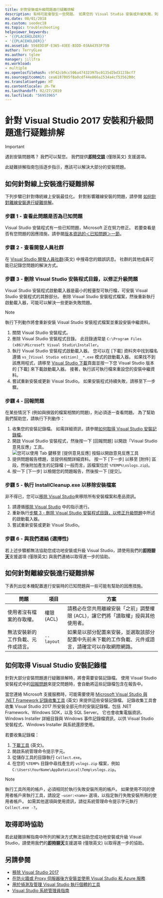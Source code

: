 ```yaml
---
title: 針對安裝或升級問題進行疑難排解
description: 有時可能會發生一些問題。 如果您的 Visual Studio 安裝或升級失敗，則這個頁面會有所幫助。
ms.date: 08/01/2018
ms.custom: seodec18
ms.topic: troubleshooting
helpviewer_keywords:
- '{{PLACEHOLDER}}'
- '{{PLACEHOLDER}}'
ms.assetid: 556EDD3F-E365-43EE-B3DD-03AA4353F75B
author: TerryGLee
ms.author: tglee
manager: jillfra
ms.workload:
- multiple
ms.openlocfilehash: c9f42cb9cc506a47432397bc0135d2bd3123bcf7
ms.sourcegitcommit: cea6187005f8a0cdf44e866a1534a4cf5356208c
ms.translationtype: HT
ms.contentlocale: zh-TW
ms.lasthandoff: 02/27/2019
ms.locfileid: "56953965"
---
```

# <a name="troubleshoot-visual-studio-2017-installation-and-upgrade-issues"></a>針對 Visual Studio 2017 安裝和升級問題進行疑難排解

> [!IMPORTANT]
> 遇到安裝問題嗎？ 我們可以幫您。 我們提供[**即時交談**](https://visualstudio.microsoft.com/vs/support/#talktous) (僅限英文) 支援選項。

此疑難排解指南包括逐步指示，應該可以解決大部分的安裝問題。

## <a name="how-to-troubleshoot-an-online-installation"></a>如何針對線上安裝進行疑難排解

下列步驟已針對傳統線上安裝最佳化。 針對影響離線安裝的問題，請參閱 [如何針對離線安裝進行疑難排解](#how-to-troubleshoot-an-offline-installation)。

### <a name="step-1---check-whether-this-problem-is-a-known-issue"></a>步驟 1 - 查看此問題是否為已知問題

Visual Studio 安裝程式有一些已知問題，Microsoft 正在努力修正。 若要查看是否有您問題的因應措施，請參閱[版本資訊的＜已知問題＞一節](/visualstudio/releasenotes/vs2017-relnotes#-known-issues)。

### <a name="step-2---check-with-the-developer-community"></a>步驟 2 - 查看開發人員社群

在 [Visual Studio 開發人員社群](https://developercommunity.visualstudio.com/spaces/8/index.html)\(英文\) 中搜尋您的錯誤訊息。 社群的其他成員可能已記錄您問題的解決方式。

### <a name="step-3---delete-the-visual-studio-installer-directory-to-fix-upgrade-problems"></a>步驟 3 - 刪除 Visual Studio 安裝程式目錄，以修正升級問題

Visual Studio 安裝程式啟動載入器是最小的輕量型可執行檔，可安裝 Visual Studio 安裝程式的其餘部分。 刪除 Visual Studio 安裝程式檔案，然後重新執行啟動載入器，可能可以解決一些更新失敗問題。

> [!NOTE]
> 執行下列動作將會重新安裝 Visual Studio 安裝程式檔案並重設安裝中繼資料。

1. 關閉 Visual Studio 安裝程式。
2. 刪除 Visual Studio 安裝程式目錄。 此目錄通常是 `C:\Program Files (x86)\Microsoft Visual Studio\Installer`。
3. 執行 Visual Studio 安裝程式啟動載入器。 您可以在 [下載] 資料夾中找到檔名遵循 `vs_[Visual Studio edition]__*.exe` 模式的啟動載入器。 如果找不到該應用程式，請移至 [Visual Studio 下載](https://visualstudio.microsoft.com/downloads/?utm_medium=microsoft&utm_source=docs.microsoft.com&utm_campaign=inline+link&utm_content=download+vs2017)頁面並按一下您 Visual Studio 版本的 [下載] 來下載啟動載入器。 接著，執行該可執行檔來重設您的安裝中繼資料。
4. 嘗試重新安裝或更新 Visual Studio。 如果安裝程式持續失敗，請移至下一步驟。

### <a name="step-4---report-a-problem"></a>步驟 4 - 回報問題

在某些情況下 (例如與損毀的檔案相關的問題)，則必須逐一查看問題。 為了幫助我們幫助您，請執行下列動作：

1. 收集您的安裝記錄檔。 如需詳細資訊，請參閱[如何取得 Visual Studio 安裝記錄檔](#how-to-get-visual-studio-installation-logs)。
2. 開啟 Visual Studio 安裝程式，然後按一下 [回報問題] 以開啟「Visual Studio 意見反應」工具。
![您可以使用 Tab 鍵移至 [提供意見反應] 按鈕以開啟意見反應工具](media/report-a-problem.png)
3. 提供問題報告標題，並提供相關詳細資料。 按一下 [下一步] 以移至 [附件] 區段，然後附加產生的記錄檔 (一般而言，該檔案位於 `%TEMP%\vslogs.zip`)。
4. 按一下 [下一步] 以檢閱您的問題報告，然後按一下 [提交]。

### <a name="step-5---run-installcleanupexe-to-remove-installation-files"></a>步驟 5 - 執行 InstallCleanup.exe 以移除安裝檔案

非不得已，您可以[移除 Visual Studio](remove-visual-studio.md)來移除所有安裝檔案和產品資訊。

1. 請遵循[移除 Visual Studio](remove-visual-studio.md) 中的指示進行。
2. 重新執行[步驟 3 - 刪除 Visual Studio 安裝程式目錄，以修正升級問題](#step-3---delete-the-visual-studio-installer-directory-to-fix-upgrade-problems)中所述的啟動載入器。
3. 嘗試重新安裝或更新 Visual Studio。

### <a name="step-6---contact-us-optional"></a>步驟 6 - 與我們連絡 (選擇性)

若上述步驟都無法協助您成功地安裝或升級 Visual Studio，請使用我們的[**即時聊天**](https://visualstudio.microsoft.com/vs/support/#talktous)支援選項 (僅限英文) 與我們連絡以取得進一步的協助。

## <a name="how-to-troubleshoot-an-offline-installation"></a>如何針對離線安裝進行疑難排解

下表列出從本機配置進行安裝時的已知問題與一些可能有幫助的因應措施。

| 問題       | 項目                   | 方案 |
| ----------- | ---------------------- | -------- |
| 使用者沒有檔案的存取權。 | 權限 (ACL) | 請務必在您共用離線安裝「之前」調整權限 (ACL)，讓它們將「讀取權」授與其他使用者。 |
| 無法安裝新的工作負載、元件或語言。  | `--layout`  | 如果是以部分配置來安裝，並選取該部分配置中先前未下載的工作負載、元件或語言，請確定可以存取網際網路。 |

## <a name="how-to-get-visual-studio-installation-logs"></a>如何取得 Visual Studio 安裝記錄檔

針對大部分安裝問題進行疑難排解時，將會需要安裝記錄檔。 使用 Visual Studio 安裝程式中的[回報問題](../ide/how-to-report-a-problem-with-visual-studio.md)來提交問題時，會自動將這些記錄檔包含在報告中。

當您連絡 Microsoft 支援服務時，可能需要使用 [Microsoft Visual Studio 與 .NET Framework 記錄收集工具](https://aka.ms/vscollect) \(英文\) 來提供這些安裝記錄檔。 記錄收集工具會收集 Visual Studio 2017 所安裝全部元件的安裝記錄檔，包括 .NET Framework、Windows SDK，以及 SQL Server。 它也會收集電腦資訊、Windows Installer 詳細目錄與 Windows 事件記錄檔資訊，以供 Visual Studio 安裝程式、Windows Installer 與系統還原使用。

若要收集記錄檔：

1. [下載工具](https://aka.ms/vscollect) \(英文\)。
2. 開啟系統管理命令提示字元。
3. 從儲存工具的目錄執行 `Collect.exe`。
4. 在您的 `%TEMP%` 目錄中尋找產生的 `vslogs.zip` 檔案，例如 `C:\Users\YourName\AppData\Local\Temp\vslogs.zip`。

> [!NOTE]
> 執行工具所用的帳戶，必須相同於執行失敗安裝所用的帳戶。 如果使用不同的使用者帳戶來執行工具，請設定 `–user:<name>` 選項，以指定執行失敗安裝所用的使用者帳戶。 如需其他選項與使用資訊，請從系統管理命令提示字元執行 `Collect.exe -?`。

## <a name="get-live-help"></a>取得即時協助

若此疑難排解指南中所列的解決方式無法協助您成功地安裝或升級 Visual Studio，請使用我們的[**即時聊天**](https://visualstudio.microsoft.com/vs/support/#talktous)支援選項 (僅限英文) 以取得進一步的協助。

## <a name="see-also"></a>另請參閱

* [移除 Visual Studio 2017](remove-visual-studio.md)
* [在防火牆或 Proxy 伺服器後方安裝並使用 Visual Studio 和 Azure 服務](install-and-use-visual-studio-behind-a-firewall-or-proxy-server.md)
* [用於偵測及管理 Visual Studio 執行個體的工具](tools-for-managing-visual-studio-instances.md)
* [Visual Studio 系統管理員指南](visual-studio-administrator-guide.md)
